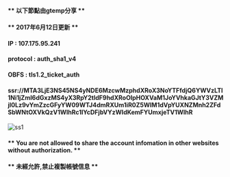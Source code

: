 #### ** **以下節點由gtemp分享** **
#### ** **2017年6月12日更新** **
#### IP : 107.175.95.241
#### protocol : auth_sha1_v4
#### OBFS : tls1.2_ticket_auth
#### ssr://MTA3LjE3NS45NS4yNDE6MzcwMzphdXRoX3NoYTFfdjQ6YWVzLTI1Ni1jZmI6dGxzMS4yX3RpY2tldF9hdXRoOlpHOXVaM1JoYVhkaGJtY3VZMjl0Lz9vYmZzcGFyYW09WTJ4dmRXUm1iR0Z5WlM1dVpYUXNZMnh2ZFdSbWNtOXVkQzV1WlhRc1lYcDFjbVYzWldKemFYUmxjeTV1WlhR
![ss1](https://chart.googleapis.com/chart?cht=qr&chl=ssr%3A%2F%2FMTA3LjE3NS45NS4yNDE6MzcwMzphdXRoX3NoYTFfdjQ6YWVzLTI1Ni1jZmI6dGxzMS4yX3RpY2tldF9hdXRoOlpHOXVaM1JoYVhkaGJtY3VZMjl0Lz9vYmZzcGFyYW09&chs=180x180&choe=UTF-8&chld=L|2)
#### ** **You are not allowed to share the account infomation in other websites without authorization.** **
#### ** **未經允許,禁止複製帳號信息** **
